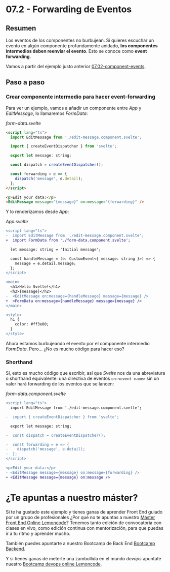 # 07.2 - Forwarding de Eventos

## Resumen

Los eventos de los componentes no burbujean. Si quieres escuchar un evento en algún componente profundamente anidado, **los componentes intermedios deben reenviar el evento**. Esto se conoce como **event forwarding**.

Vamos a partir del ejemplo justo anterior [07.02-component-events](../07.2-component-events/README.md).

## Paso a paso

### Crear componente intermedio para hacer event-forwarding

Para ver un ejemplo, vamos a añadir un componente entre _App_ y _EditMessage_, lo llamaremos _FormData_:

_form-data.svelte_

```html
<script lang="ts">
  import EditMessage from './edit-message.component.svelte';

  import { createEventDispatcher } from 'svelte';

  export let message: string;

  const dispatch = createEventDispatcher();

  const forwarding = e => {
    dispatch('message', e.detail);
  };
</script>

<p>Edit your data:</p>
<EditMessage message="{message}" on:message="{forwarding}" />
```

Y lo renderizamos desde _App_:

_App.svelte_

```diff
<script lang="ts">
-  import EditMessage from './edit-message.component.svelte';
+  import FormData from './form-data.component.svelte';

  let message: string = 'Initial message';

  const handleMessage = (e: CustomEvent<{ message: string }>) => {
    message = e.detail.message;
  };
</script>

<main>
  <h1>Hello Svelte!</h1>
  <h2>{message}</h2>
-  <EditMessage on:message={handleMessage} message={message} />
+  <FormData on:message={handleMessage} message={message} />
</main>

<style>
  h1 {
    color: #ff3e00;
  }
</style>
```

Ahora estamos burbujeando el evento por el componente intermedio _FormData_. Pero... ¿No es mucho código para hacer eso?

### Shorthand

Sí, esto es mucho código que escribir, así que _Svelte_ nos da una abreviatura o shorthand equivalente: una directiva de eventos `on:<event name>` sin un valor hará forwarding de los eventos que se lancen:

_form-data.component.svelte_

```diff
<script lang="ts">
  import EditMessage from './edit-message.component.svelte';

-  import { createEventDispatcher } from 'svelte';

  export let message: string;

-  const dispatch = createEventDispatcher();

-  const forwarding = e => {
-    dispatch('message', e.detail);
-  };
</script>

<p>Edit your data:</p>
- <EditMessage message={message} on:message={forwarding} />
+ <EditMessage message={message} on:message />
```

# ¿Te apuntas a nuestro máster?

Si te ha gustado este ejemplo y tienes ganas de aprender Front End guiado por un grupo de profesionales ¿Por qué no te apuntas a nuestro [Máster Front End Online Lemoncode](https://lemoncode.net/master-frontend#inicio-banner)? Tenemos tanto edición de convocatoria con clases en vivo, como edición continua con mentorización, para que puedas ir a tu ritmo y aprender mucho.

También puedes apuntarte a nuestro Bootcamp de Back End [Bootcamp Backend](https://lemoncode.net/bootcamp-backend#inicio-banner).

Y si tienes ganas de meterte una zambullida en el mundo _devops_ apuntate nuestro [Bootcamp devops online Lemoncode](https://lemoncode.net/bootcamp-devops#bootcamp-devops/inicio).
